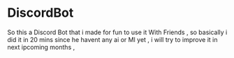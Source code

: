 # DiscordBot
 So this a Discord Bot that i made for fun to use  it With Friends , so basically i  did it in 20 mins  since he havent any ai or Ml yet , i will try to improve it  in next ipcoming months , 
